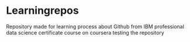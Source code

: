 # Learningrepos
Repository made for learning process about Github from IBM professional data science certificate course on coursera
testing the repository
